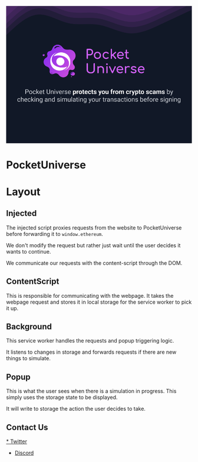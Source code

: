 <img src="pocket_universe_info.png" />

# PocketUniverse

# Layout

## Injected

The injected script proxies requests from the website to PocketUniverse before forwarding it to
`window.ethereum`.

We don't modify the request but rather just wait until the user decides it wants to continue.

We communicate our requests with the content-script through the DOM.

## ContentScript

This is responsible for communicating with the webpage. It takes the webpage request and stores it
in local storage for the service worker to pick it up.

## Background

This service worker handles the requests and popup triggering logic.

It listens to changes in storage and forwards requests if there are new things to simulate.

## Popup

This is what the user sees when there is a simulation in progress. This simply uses the storage
state to be displayed.

It will write to storage the action the user decides to take.

## Contact Us
[* Twitter](https://twitter.com/PocketUniverseZ)
* [Discord](https://discord.gg/UrgqjUQFH2)
